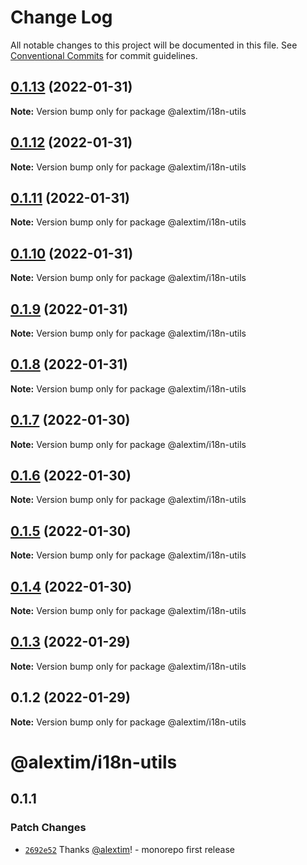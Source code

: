 # Change Log

All notable changes to this project will be documented in this file.
See [Conventional Commits](https://conventionalcommits.org) for commit guidelines.

## [0.1.13](https://github.com/alextim/at-blog/compare/@alextim/i18n-utils@0.1.12...@alextim/i18n-utils@0.1.13) (2022-01-31)

**Note:** Version bump only for package @alextim/i18n-utils





## [0.1.12](https://github.com/alextim/at-blog/compare/@alextim/i18n-utils@0.1.11...@alextim/i18n-utils@0.1.12) (2022-01-31)

**Note:** Version bump only for package @alextim/i18n-utils





## [0.1.11](https://github.com/alextim/at-blog/compare/@alextim/i18n-utils@0.1.10...@alextim/i18n-utils@0.1.11) (2022-01-31)

**Note:** Version bump only for package @alextim/i18n-utils





## [0.1.10](https://github.com/alextim/at-blog/compare/@alextim/i18n-utils@0.1.9...@alextim/i18n-utils@0.1.10) (2022-01-31)

**Note:** Version bump only for package @alextim/i18n-utils





## [0.1.9](https://github.com/alextim/at-blog/compare/@alextim/i18n-utils@0.1.8...@alextim/i18n-utils@0.1.9) (2022-01-31)

**Note:** Version bump only for package @alextim/i18n-utils





## [0.1.8](https://github.com/alextim/at-blog/compare/@alextim/i18n-utils@0.1.7...@alextim/i18n-utils@0.1.8) (2022-01-31)

**Note:** Version bump only for package @alextim/i18n-utils





## [0.1.7](https://github.com/alextim/at-blog/compare/@alextim/i18n-utils@0.1.6...@alextim/i18n-utils@0.1.7) (2022-01-30)

**Note:** Version bump only for package @alextim/i18n-utils





## [0.1.6](https://github.com/alextim/at-blog/compare/@alextim/i18n-utils@0.1.5...@alextim/i18n-utils@0.1.6) (2022-01-30)

**Note:** Version bump only for package @alextim/i18n-utils





## [0.1.5](https://github.com/alextim/at-blog/compare/@alextim/i18n-utils@0.1.4...@alextim/i18n-utils@0.1.5) (2022-01-30)

**Note:** Version bump only for package @alextim/i18n-utils





## [0.1.4](https://github.com/alextim/at-blog/compare/@alextim/i18n-utils@0.1.3...@alextim/i18n-utils@0.1.4) (2022-01-30)

**Note:** Version bump only for package @alextim/i18n-utils





## [0.1.3](https://github.com/alextim/at-blog/compare/@alextim/i18n-utils@0.1.2...@alextim/i18n-utils@0.1.3) (2022-01-29)

**Note:** Version bump only for package @alextim/i18n-utils

## 0.1.2 (2022-01-29)

**Note:** Version bump only for package @alextim/i18n-utils

# @alextim/i18n-utils

## 0.1.1

### Patch Changes

- [`2692e52`](https://github.com/alextim/at-blog/commit/2692e524fe2bf10e47e1a4fbd6f7173ca1be3b65) Thanks [@alextim](https://github.com/alextim)! - monorepo first release
